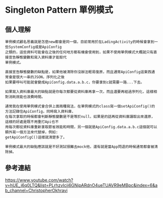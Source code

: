 # Singleton Pattern 單例模式 #
個人理解 
----------------
    單例模式顧名思義就是怎麼new都會是同一個，目前常用於在LadingActivity的時候會拿到一些SystemConfig或是ApiConfig
    之類的，這些資料可能會在之後的任何地方都有機會使用到，如果不使用單例模式大概就只有直接宣告靜態變數和寫入資料庫才能取代
    單例模式。
    
    直接宣告靜態變數的缺點是，如果他被清除你沒辦法輕易復原，而且通常ApiConfig這東西通常會是很大一串的JSON，序列化之後
    如果要呼叫可能就會變成ApiConfig.data.a.b.c，你要拿到c就需要一路...下去。
    
    如果寫入資料庫最大的缺點就是你每次都要從資料庫再拿一次，而且還要再經過序列化，這樣相對消耗效能也浪費時間。
    
    通常我在使用單例模式會合併上面兩種寫法，在單例模式的class寫一個setApiConfig()的方法記錄住ApiConfig，同時寫入資料庫，
    在每次拿取的時候都會判斷靜態變數是不是等於null，如果是的話再從資料庫讀取出來還原，這樣的好處是既不用重打Api也不
    用每次都從資料庫重新拿取節省效能和時間，另一個就是ApiConfig.data.a.b.c這個就可以額外寫一個方法來代替掉，例如:
    getApiConfigC()這樣就清楚多了。
    
    單例模式最大的缺點應該就是不好測試很難去mock他，還有就是當App閃退的時候通常都會被清除掉。
參考連結
---------------
<a href="https://www.youtube.com/watch?v=hUE_j6q0LTQ&list=PLrhzvIcii6GNjpARdnO4ueTUAVR9eMBpc&index=6&ab_channel=ChristopherOkhravi">https://www.youtube.com/watch?v=hUE_j6q0LTQ&list=PLrhzvIcii6GNjpARdnO4ueTUAVR9eMBpc&index=6&ab_channel=ChristopherOkhravi